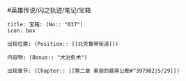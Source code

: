 #英雄传说/闪之轨迹/笔记/宝箱
```ad-quote
title: 宝箱: (No:: "037")
icon: box

出现位置: (Position:: [[北克鲁琴街道]])

内容物: (Bonus:: "大治愈术")

出现章节: (Chapter:: [[第二章 美丽的翡翠公都#^397902|5/29]])

```
